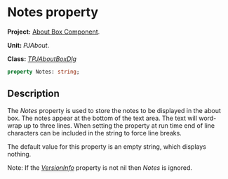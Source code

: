 # Notes property #

**Project:** [About Box Component](AboutBoxComponent.md).

**Unit:** _PJAbout_.

**Class:** _[TPJAboutBoxDlg](TPJAboutBoxDlg.md)_

```pascal
property Notes: string;
```

## Description ##

The _Notes_ property is used to store the notes to be displayed in the about box. The notes appear at the bottom of the text area. The text will word-wrap up to three lines. When setting the property at run time end of line characters can be included in the string to force line breaks.

The default value for this property is an empty string, which displays nothing.

Note: If the _[VersionInfo](TPJAboutBoxDlgVersionInfo.md)_ property is not nil then _Notes_ is ignored.